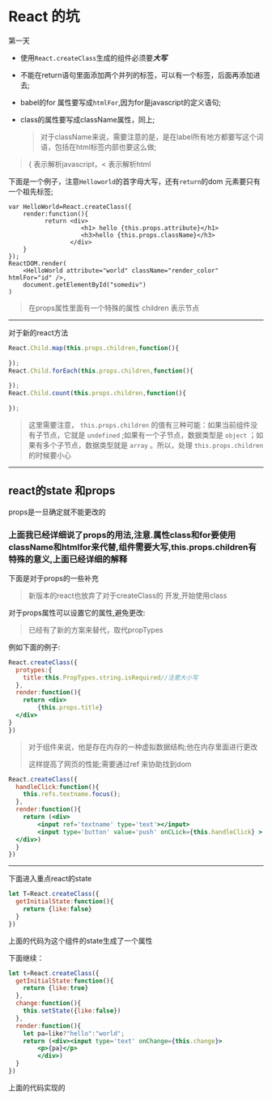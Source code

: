 # React 的坑

第一天

* 使用`React.createClass`生成的组件必须要***大写*** 

* 不能在return语句里面添加两个并列的标签，可以有一个标签，后面再添加进去;

* babel的for 属性要写成`htmlFor`,因为for是javascript的定义语句;

* class的属性要写成className属性，同上;

  > 对于className来说，需要注意的是，是在label所有地方都要写这个词语，包括在html标签内部也要这么做;

> {  表示解析javascript，<   表示解析html

下面是一个例子，注意`Helloworld`的首字母大写，还有`return`的dom 元素要只有一个祖先标签;

```babel
var HelloWorld=React.createClass({
	render:function(){
          return <div>
          			<h1> hello {this.props.attribute}</h1>
          			<h3>hello {this.props.className}</h3>
          		 </div>
	}
});
ReactDOM.render(
	<HelloWorld attribute="world" className="render_color" htmlFor="id" />,
	document.getElementById("somediv")
)
```

>在props属性里面有一个特殊的属性 children 表示节点

***

对于新的react方法

```javascript
React.Child.map(this.props.children,function(){
  
});
React.Child.forEach(this.props.children,function(){
  
});
React.Child.count(this.props.children,function(){
  
});
```

> 这里需要注意， `this.props.children` 的值有三种可能：如果当前组件没有子节点，它就是 `undefined` ;如果有一个子节点，数据类型是 `object` ；如果有多个子节点，数据类型就是 `array` 。所以，处理 `this.props.children` 的时候要小心

***

## react的state 和props

props是一旦确定就不能更改的

### 上面我已经详细说了props的用法,注意.属性class和for要使用className和htmlfor来代替,组件需要大写,this.props.children有特殊的意义,上面已经详细的解释

下面是对于props的一些补充

> 新版本的react也放弃了对于createClass的 开发,开始使用class

对于props属性可以设置它的属性,避免更改:

> 已经有了新的方案来替代，取代propTypes

例如下面的例子:

```jsx
React.createClass({
  protypes:{
    title:this.PropTypes.string.isRequired//注意大小写
  },
  render:function(){
    return <div>
 		{this.props.title}
  </div>
}
})
```

>对于组件来说，他是存在内存的一种虚拟数据结构;他在内存里面进行更改
>
>这样提高了网页的性能;需要通过ref 来协助找到dom

```jsx
React.createClass({
  handleClick:function(){
    this.refs.textname.focus();
  },
  render:function(){
    return (<div>
  		<input ref='textname' type='text'></input>
    	<input type='button' value='push' onCLick={this.handleClick} >
  </div>)
  }
})
```

***

下面进入重点react的state

```jsx
let T=React.createClass({
  getInitialState:function(){
    return {like:false}
  }
})
```

上面的代码为这个组件的state生成了一个属性

下面继续：

```jsx
let t=React.createClass({
  getInitialState:function(){
    return {like:true}
  },
  change:function(){
    this.setState({like:false})
  },
  render:function(){
    let pa=like?"hello":"world";
    return (<div><input type='text' onChange={this.change}>
        <p>{pa}</p>
        </div>)
  }
})
```

上面的代码实现的



